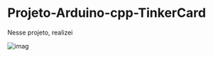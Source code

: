 # Projeto-Arduino-cpp-TinkerCard

  Nesse projeto, realizei 
  
![imag](https://github.com/user-attachments/assets/a318b6ee-bb10-40b8-add4-95fb8471fec1)
